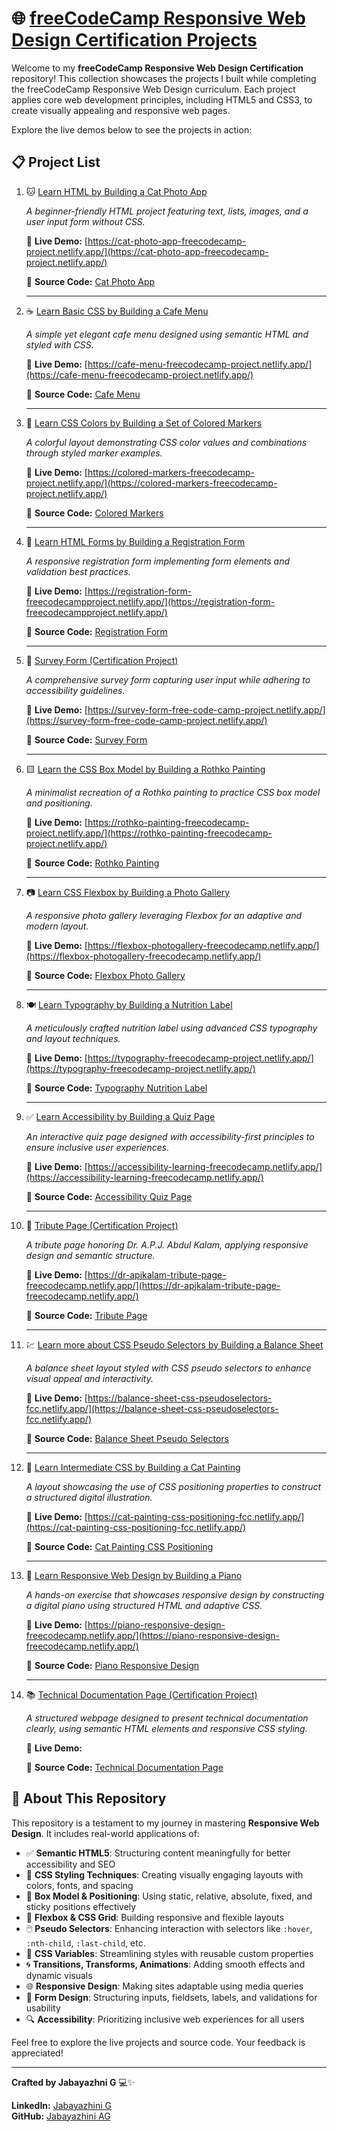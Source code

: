 # 🌐 [freeCodeCamp Responsive Web Design Certification Projects](https://www.freecodecamp.org/learn/2022/responsive-web-design/)

Welcome to my **freeCodeCamp Responsive Web Design Certification** repository! This collection showcases the projects I built while completing the freeCodeCamp Responsive Web Design curriculum. Each project applies core web development principles, including HTML5 and CSS3, to create visually appealing and responsive web pages.

Explore the live demos below to see the projects in action:

## 📋 Project List

1. 🐱 [Learn HTML by Building a Cat Photo App](https://www.freecodecamp.org/learn/2022/responsive-web-design/#learn-html-by-building-a-cat-photo-app)
   
   *A beginner-friendly HTML project featuring text, lists, images, and a user input form without CSS.*
   
   🔗 **Live Demo:** [https://cat-photo-app-freecodecamp-project.netlify.app/](https://cat-photo-app-freecodecamp-project.netlify.app/)

   📂 **Source Code:** [Cat Photo App](https://github.com/jabayazhini-ag/freeCodeCamp_Responsive-Web-Design/tree/main/A_CatPhotoApp)

   ---   

2. ☕ [Learn Basic CSS by Building a Cafe Menu](https://www.freecodecamp.org/learn/2022/responsive-web-design/#learn-basic-css-by-building-a-cafe-menu)
   
   *A simple yet elegant cafe menu designed using semantic HTML and styled with CSS.*
   
   🔗 **Live Demo:** [https://cafe-menu-freecodecamp-project.netlify.app/](https://cafe-menu-freecodecamp-project.netlify.app/)

   📂 **Source Code:** [Cafe Menu](https://github.com/jabayazhini-ag/freeCodeCamp_Responsive-Web-Design/tree/main/B_CafeMenu)

   ---   

3. 🎨 [Learn CSS Colors by Building a Set of Colored Markers](https://www.freecodecamp.org/learn/2022/responsive-web-design/#learn-css-colors-by-building-a-set-of-colored-markers)
   
   *A colorful layout demonstrating CSS color values and combinations through styled marker examples.*

   🔗 **Live Demo:** [https://colored-markers-freecodecamp-project.netlify.app/](https://colored-markers-freecodecamp-project.netlify.app/)

   📂 **Source Code:** [Colored Markers](https://github.com/jabayazhini-ag/freeCodeCamp_Responsive-Web-Design/tree/main/C_ColoredMarkers)

   ---
   
4. 📄 [Learn HTML Forms by Building a Registration Form](https://www.freecodecamp.org/learn/2022/responsive-web-design/#learn-html-forms-by-building-a-registration-form)
   
   *A responsive registration form implementing form elements and validation best practices.*

   🔗 **Live Demo:** [https://registration-form-freecodecampproject.netlify.app/](https://registration-form-freecodecampproject.netlify.app/)

   📂 **Source Code:** [Registration Form](https://github.com/jabayazhini-ag/freeCodeCamp_Responsive-Web-Design/tree/main/D_RegistrationForm)

   ---   

5. 📝 [Survey Form (Certification Project)](https://www.freecodecamp.org/learn/2022/responsive-web-design/build-a-survey-form-project/build-a-survey-form)
   
   *A comprehensive survey form capturing user input while adhering to accessibility guidelines.*

   🔗 **Live Demo:** [https://survey-form-free-code-camp-project.netlify.app/](https://survey-form-free-code-camp-project.netlify.app/)

   📂 **Source Code:** [Survey Form](https://github.com/jabayazhini-ag/freeCodeCamp_Responsive-Web-Design/tree/main/E_SurveyFormCertificationProject)

   ---  

6. 🟨 [Learn the CSS Box Model by Building a Rothko Painting](https://www.freecodecamp.org/learn/2022/responsive-web-design/#learn-the-css-box-model-by-building-a-rothko-painting)
    
   *A minimalist recreation of a Rothko painting to practice CSS box model and positioning.*

   🔗 **Live Demo:** [https://rothko-painting-freecodecamp-project.netlify.app/](https://rothko-painting-freecodecamp-project.netlify.app/)

   📂 **Source Code:** [Rothko Painting](https://github.com/jabayazhini-ag/freeCodeCamp_Responsive-Web-Design/tree/main/F_RothkoPainting)

   ---  

7. 📷 [Learn CSS Flexbox by Building a Photo Gallery](https://www.freecodecamp.org/learn/2022/responsive-web-design/#learn-css-flexbox-by-building-a-photo-gallery)
    
   *A responsive photo gallery leveraging Flexbox for an adaptive and modern layout.*

   🔗 **Live Demo:** [https://flexbox-photogallery-freecodecamp.netlify.app/](https://flexbox-photogallery-freecodecamp.netlify.app/)

   📂 **Source Code:** [Flexbox Photo Gallery](https://github.com/jabayazhini-ag/freeCodeCamp_Responsive-Web-Design/tree/main/G_FlexBoxPhotoGallery)

   ---   

8. 🍽️ [Learn Typography by Building a Nutrition Label](https://www.freecodecamp.org/learn/2022/responsive-web-design/#learn-typography-by-building-a-nutrition-label)
    
   *A meticulously crafted nutrition label using advanced CSS typography and layout techniques.*

   🔗 **Live Demo:** [https://typography-freecodecamp-project.netlify.app/](https://typography-freecodecamp-project.netlify.app/)

   📂 **Source Code:** [Typography Nutrition Label](https://github.com/jabayazhini-ag/freeCodeCamp_Responsive-Web-Design/tree/main/H_TypographyNutritionLabel)

   ---   

9. ✅ [Learn Accessibility by Building a Quiz Page](https://www.freecodecamp.org/learn/2022/responsive-web-design/#learn-accessibility-by-building-a-quiz)
    
   *An interactive quiz page designed with accessibility-first principles to ensure inclusive user experiences.*

   🔗 **Live Demo:** [https://accessibility-learning-freecodecamp.netlify.app/](https://accessibility-learning-freecodecamp.netlify.app/)

   📂 **Source Code:** [Accessibility Quiz Page](https://github.com/jabayazhini-ag/freeCodeCamp_Responsive-Web-Design/tree/main/I_AccessibilityQuizWebPage)

   ---  

10. 🏅 [Tribute Page (Certification Project)](https://www.freecodecamp.org/learn/2022/responsive-web-design/build-a-tribute-page-project/build-a-tribute-page)
    
     *A tribute page honoring Dr. A.P.J. Abdul Kalam, applying responsive design and semantic structure.*

    🔗 **Live Demo:** [https://dr-apjkalam-tribute-page-freecodecamp.netlify.app/](https://dr-apjkalam-tribute-page-freecodecamp.netlify.app/)

    📂 **Source Code:** [Tribute Page](https://github.com/jabayazhini-ag/freeCodeCamp_Responsive-Web-Design/tree/main/J_TributePageCertificationProject)

    ---  

11. 💹 [Learn more about CSS Pseudo Selectors by Building a Balance Sheet](https://www.freecodecamp.org/learn/2022/responsive-web-design/#learn-more-about-css-pseudo-selectors-by-building-a-balance-sheet)
    
    *A balance sheet layout styled with CSS pseudo selectors to enhance visual appeal and interactivity.*

    🔗 **Live Demo:** [https://balance-sheet-css-pseudoselectors-fcc.netlify.app/](https://balance-sheet-css-pseudoselectors-fcc.netlify.app/)

    📂 **Source Code:** [Balance Sheet Pseudo Selectors](https://github.com/jabayazhini-ag/freeCodeCamp_Responsive-Web-Design/tree/main/K_BalanceSheetPseudoSelectors)

    ---   

12. 🎨 [Learn Intermediate CSS by Building a Cat Painting](https://www.freecodecamp.org/learn/2022/responsive-web-design/#learn-intermediate-css-by-building-a-cat-painting)
    
     *A layout showcasing the use of CSS positioning properties to construct a structured digital illustration.*

     🔗 **Live Demo:** [https://cat-painting-css-positioning-fcc.netlify.app/](https://cat-painting-css-positioning-fcc.netlify.app/)

     📂 **Source Code:** [Cat Painting CSS Positioning](https://github.com/jabayazhini-ag/freeCodeCamp_Responsive-Web-Design/tree/main/L_CatPaintingCSSPositioning)

     ---   

13. 🎹 [Learn Responsive Web Design by Building a  Piano](https://www.freecodecamp.org/learn/2022/responsive-web-design/#learn-responsive-web-design-by-building-a-piano)
    
     *A hands-on exercise that showcases responsive design by constructing a digital piano using structured HTML and adaptive CSS.*

     🔗 **Live Demo:** [https://piano-responsive-design-freecodecamp.netlify.app/](https://piano-responsive-design-freecodecamp.netlify.app/)

     📂 **Source Code:** [Piano Responsive Design](https://github.com/jabayazhini-ag/freeCodeCamp_Responsive-Web-Design/tree/main/M_PianoResponsiveDesign)

    --- 

14. 📚 [Technical Documentation Page (Certification Project)](https://www.freecodecamp.org/learn/2022/responsive-web-design/build-a-technical-documentation-page-project/build-a-technical-documentation-page)
    
     *A structured webpage designed to present technical documentation clearly, using semantic HTML elements and responsive CSS styling.*

     🔗 **Live Demo:**

     📂 **Source Code:** [Technical Documentation Page](https://github.com/jabayazhini-ag/freeCodeCamp_Responsive-Web-Design/tree/main/N_TechnicalDocumentationPageCertificationProject)
    

## 📌 About This Repository

This repository is a testament to my journey in mastering **Responsive Web Design**. It includes real-world applications of:

- ✅ **Semantic HTML5**: Structuring content meaningfully for better accessibility and SEO
- 🎨 **CSS Styling Techniques**: Creating visually engaging layouts with colors, fonts, and spacing
- 📐 **Box Model & Positioning**: Using static, relative, absolute, fixed, and sticky positions effectively
- 🧩 **Flexbox & CSS Grid**: Building responsive and flexible layouts
- 🖱️ **Pseudo Selectors**: Enhancing interaction with selectors like `:hover`, `:nth-child`, `:last-child`, etc.
- 🎨 **CSS Variables**: Streamlining styles with reusable custom properties
- 🌀 **Transitions, Transforms, Animations**: Adding smooth effects and dynamic visuals
- 🌐 **Responsive Design**: Making sites adaptable using media queries
- 📄 **Form Design**: Structuring inputs, fieldsets, labels, and validations for usability
- 🔍 **Accessibility**: Prioritizing inclusive web experiences for all users

Feel free to explore the live projects and source code. Your feedback is appreciated!

---

**Crafted by Jabayazhni G** 💻✨

**LinkedIn:** [Jabayazhini G](https://www.linkedin.com/in/jabayazhini-ag/)  
**GitHub:** [Jabayazhini AG](https://github.com/jabayazhini-ag)
